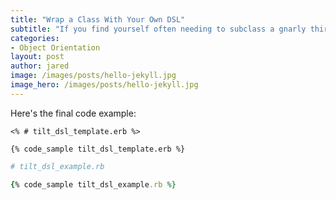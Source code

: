 ```yaml
---
title: "Wrap a Class With Your Own DSL"
subtitle: "If you find yourself often needing to subclass a gnarly third-party Ruby class and configure it before use, you might want to wrap it in your own DSL."
categories:
- Object Orientation
layout: post
author: jared
image: /images/posts/hello-jekyll.jpg
image_hero: /images/posts/hello-jekyll.jpg
---
```


Here's the final code example:

```erb
<% # tilt_dsl_template.erb %>

{% code_sample tilt_dsl_template.erb %}
```

```ruby
# tilt_dsl_example.rb

{% code_sample tilt_dsl_example.rb %}
```